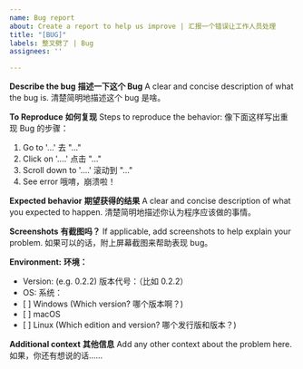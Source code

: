 ```yaml
---
name: Bug report
about: Create a report to help us improve | 汇报一个错误让工作人员处理
title: "[BUG]"
labels: 整叉劈了 | Bug
assignees: ''

---
```


**Describe the bug**
**描述一下这个 Bug**
A clear and concise description of what the bug is. 清楚简明地描述这个 bug 是啥。

**To Reproduce**
**如何复现**
Steps to reproduce the behavior: 像下面这样写出重现 Bug 的步骤：
1.  Go to '...' 去 "…"
2.  Click on '....' 点击 "…"
3.  Scroll down to '....' 滚动到 "…"
4.  See error 哦唷，崩溃啦！

**Expected behavior**
**期望获得的结果**
A clear and concise description of what you expected to happen. 清楚简明地描述你认为程序应该做的事情。

**Screenshots**
**有截图吗？**
If applicable, add screenshots to help explain your problem. 如果可以的话，附上屏幕截图来帮助表现 bug。

**Environment:**
**环境：**
-   Version: (e.g. 0.2.2) 版本代号：（比如 0.2.2）
-   OS: 系统：
-   \[ \] Windows (Which version? 哪个版本啊？)
-   \[ \] macOS
-   \[ \] Linux (Which edition and version? 哪个发行版和版本？)

**Additional context**
**其他信息**
Add any other context about the problem here. 如果，你还有想说的话……
